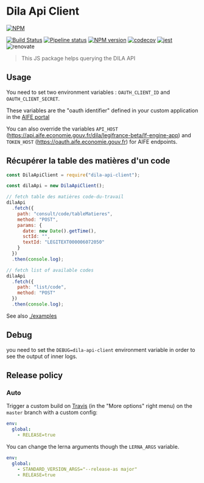 # Dila Api Client

[![NPM][npm-banner]][npm-url]

[![Build Status][travis-image]][travis-url]
[![Pipeline status][gitlab-image]][gitlab-url]
[![NPM version][npm-image]][npm-url]
[![codecov][codecov-image]][codecov-url]
[![jest][jest-image]][jest-url]
![renovate][renovate-image]

> This JS package helps querying the DILA API

## Usage

You need to set two environment variables : `OAUTH_CLIENT_ID` and `OAUTH_CLIENT_SECRET`.

These variables are the "oauth identifier" defined in your custom application in the [AIFE portal](https://developer.aife.economie.gouv.fr)

You can also override the variables `API_HOST` (https://api.aife.economie.gouv.fr/dila/legifrance-beta/lf-engine-app) and `TOKEN_HOST` (https://oauth.aife.economie.gouv.fr) for AIFE endpoints.

## Récupérer la table des matières d'un code

```js
const DilaApiClient = require("dila-api-client");

const dilaApi = new DilaApiClient();

// fetch table des matières code-du-travail
dilaApi
  .fetch({
    path: "consult/code/tableMatieres",
    method: "POST",
    params: {
      date: new Date().getTime(),
      sctId: "",
      textId: "LEGITEXT000006072050"
    }
  })
  .then(console.log);

// fetch list of available codes
dilaApi
  .fetch({
    path: "list/code",
    method: "POST"
  })
  .then(console.log);
```

See also [./examples](./examples)

## Debug

you need to set the `DEBUG=dila-api-client` environment variable in order to see
the output of inner logs.

## Release policy

### Auto

Trigger a custom build on [Travis][travis-url] (in the "More options" right menu) on the `master` branch with a custom config:

```yml
env:
  global:
    - RELEASE=true
```

You can change the lerna arguments though the `LERNA_ARGS` variable.

```yml
env:
  global:
    - STANDARD_VERSION_ARGS="--release-as major"
    - RELEASE=true
```

[codecov-image]: https://codecov.io/gh/SocialGouv/dila-api-client/branch/master/graph/badge.svg
[codecov-url]: https://codecov.io/gh/SocialGouv/dila-api-client
[jest-image]: https://jestjs.io/img/jest-badge.svg
[jest-url]: https://github.com/facebook/jest
[gitlab-image]: https://gitlab.factory.social.gouv.fr/SocialGouv/dila-api-client/badges/master/pipeline.svg
[gitlab-url]: https://gitlab.factory.social.gouv.fr/SocialGouv/dila-api-client/commits/master
[npm-banner]: https://nodei.co/npm/@socialgouv/dila-api-client.png?downloads=true&downloadRank=true&stars=true
[npm-image]: http://img.shields.io/npm/v/@socialgouv/dila-api-client.svg
[npm-url]: https://npmjs.org/package/@socialgouv/dila-api-client
[travis-image]: http://travis-ci.com/SocialGouv/dila-api-client.svg?branch=master
[travis-url]: http://travis-ci.com/SocialGouv/dila-api-client
[renovate-image]: https://badges.renovateapi.com/github/SocialGouv/dila-api-client
